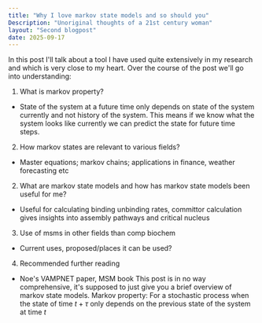 ```yaml
---
title: "Why I love markov state models and so should you"
Description: "Unoriginal thoughts of a 21st century woman"
layout: "Second blogpost"
date: 2025-09-17
---
```

In this post I'll talk about a tool I have used quite extensively in my research and which is very close to my heart. Over the course of the post we'll go into understanding:

1. What is markov property? 
- State of the system at a future time only depends on state of the system currently and not history of the system. This means if we know what the system looks like currently we can predict the state for future time steps.
2. How markov states are relevant to various fields?
- Master equations; markov chains; applications in finance, weather forecasting etc
2. What are markov state models and how has markov state models been useful for me?
- Useful for calculating binding unbinding rates, committor calculation gives insights into assembly pathways and critical nucleus
3. Use of msms in other fields than comp biochem
- Current uses, proposed/places it can be used?
4. Recommended further reading
- Noe's VAMPNET paper, MSM book 
This post is in no way comprehensive, it's supposed to just give you a brief overview of markov state models.
Markov property: For a stochastic process when the state of time 
$t+\tau$
only depends on the previous state of the system at time $t$
